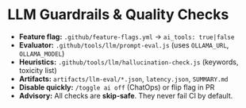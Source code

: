 # LLM Guardrails & Quality Checks

- **Feature flag:** `.github/feature-flags.yml` → `ai_tools: true|false`
- **Evaluator:** `.github/tools/llm/prompt-eval.js` (uses `OLLAMA_URL`, `OLLAMA_MODEL`)
- **Heuristics:** `.github/tools/llm/hallucination-check.js` (keywords, toxicity list)
- **Artifacts:** `artifacts/llm-eval/*.json`, `latency.json`, `SUMMARY.md`
- **Disable quickly:** `/toggle ai off` (ChatOps) or flip flag in PR
- **Advisory:** All checks are **skip-safe**. They never fail CI by default.

